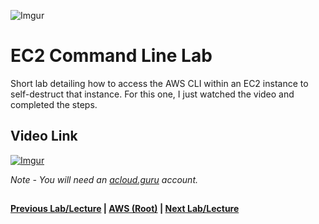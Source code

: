 ![Imgur](https://i.imgur.com/9awJmtb.png) 


EC2 Command Line Lab
======

Short lab detailing how to access the AWS CLI within an EC2 instance to self-destruct
that instance. For this one, I just watched the video and completed the steps.


## Video Link

[![Imgur](https://i.imgur.com/vcduBiF.png)](https://acloud.guru/course/aws-certified-solutions-architect-associate/learn/ec2/cli/watch)

*Note - You will need an [acloud.guru](acloud.guru) account.*



##

**[Previous Lab/Lecture](ec2-cloudwatch-lab.md) | [AWS (Root)](../readme.adoc) | [Next Lab/Lecture](ec2-commandline-lab.md)** 
